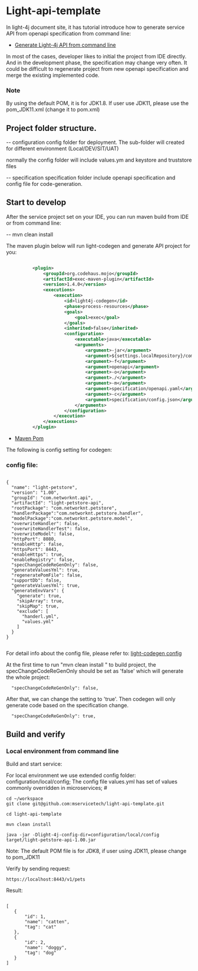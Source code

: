 # Light-api-template

In light-4j document site, it has tutorial introduce how to generate service API from openapi specification from command line:

- [Generate Light-4j API from command line](https://www.networknt.com/tool/light-codegen/openapi-generator/)


In most of the cases, developer likes to initial the project from IDE directly. And in the development phase, the specification may change very often. It could be
difficult to regenerate project from new openapi specification and merge the existing implemented code.


### Note

By using the default POM, it is for JDK1.8. If user use JDK11, please use the pom_JDK11.xml (change it to pom.xml)


##  Project folder structure.

-- configuration     config folder for deployment. The sub-folder will created for different environment (Local/DEV/SIT/UAT)


normally the config folder will include values.ym and keystore and truststore files



-- specification    specification folder include openapi specification and config file for code-generation.


##  Start to develop

After the service project set on your IDE, you can run maven build from IDE or from command line:

 -- mvn clean install

The maven plugin below will run light-codegen and generate API project for you:


  ```xml

            <plugin>
                <groupId>org.codehaus.mojo</groupId>
                <artifactId>exec-maven-plugin</artifactId>
                <version>1.4.0</version>
                <executions>
                    <execution>
                        <id>light4j-codegen</id>
                        <phase>process-resources</phase>
                        <goals>
                            <goal>exec</goal>
                        </goals>
                        <inherited>false</inherited>
                        <configuration>
                            <executable>java</executable>
                            <arguments>
                                <argument>-jar</argument>
                                <argument>${settings.localRepository}/com/networknt/codegen-cli/${version.light-4j}/codegen-cli-${version.light-4j}.jar</argument>
                                <argument>-f</argument>
                                <argument>openapi</argument>
                                <argument>-o</argument>
                                <argument>./</argument>
                                <argument>-m</argument>
                                <argument>specification/openapi.yaml</argument>
                                <argument>-c</argument>
                                <argument>specification/config.json</argument>
                            </arguments>
                        </configuration>
                    </execution>
                </executions>
            </plugin>

  ```

  - [Maven Pom](https://github.com/mservicetech/light-api-template/blob/master/pom.xml)



The following is config setting for codegen:

### config file:


 ```

 {
   "name": "light-petstore",
   "version": "1.00",
   "groupId": "com.networknt.api",
   "artifactId": "light-petstore-api",
   "rootPackage": "com.networknt.petstore",
   "handlerPackage":"com.networknt.petstore.handler",
   "modelPackage":"com.networknt.petstore.model",
   "overwriteHandler": false,
   "overwriteHandlerTest": false,
   "overwriteModel": false,
   "httpPort": 8080,
   "enableHttp": false,
   "httpsPort": 8443,
   "enableHttps": true,
   "enableRegistry": false,
   "specChangeCodeReGenOnly": false,
   "generateValuesYml": true,
   "regeneratePomFile": false,
   "supportDb": false,
   "generateValuesYml": true,
   "generateEnvVars": {
     "generate": true,
     "skipArray": true,
     "skipMap": true,
     "exclude": [
       "handerl.yml",
       "values.yml"
     ]
   }
 }


 ```

For detail info about the config file, please refer to: [light-codegen config](https://www.networknt.com/references/light-codegen/openapi-kotlin-generator/)



At the first time to run "mvn clean install " to build project, the specChangeCodeReGenOnly should be set as 'false' which will generate the whole project:

 ```
   "specChangeCodeReGenOnly": false,
 ```

After that, we can change the setting to 'true'. Then codegen will only generate code based on the specification change.


 ```
   "specChangeCodeReGenOnly": true,
 ```



## Build and verify

 ### Local environment from command line

 Build and start service:

 For local environment we use extended config folder: configuration/local/config;  The config file values.yml has set of values commonly overridden in microservices;
                                                                                           #


 ```
cd ~/workspace
git clone git@github.com:mservicetech/light-api-template.git

cd light-api-template

 mvn clean install

java -jar -Dlight-4j-config-dir=configuration/local/config  target/light-petstore-api-1.00.jar

 ```

Note: The default POM file is for JDK8, if user using JDK11, please change to pom_JDK11



 Verify by sending request:

  ```
  https://localhost:8443/v1/pets

  ```

Result:

 ```

[
    {
        "id": 1,
        "name": "catten",
        "tag": "cat"
    },
    {
        "id": 2,
        "name": "doggy",
        "tag": "dog"
    }
]

 ```
